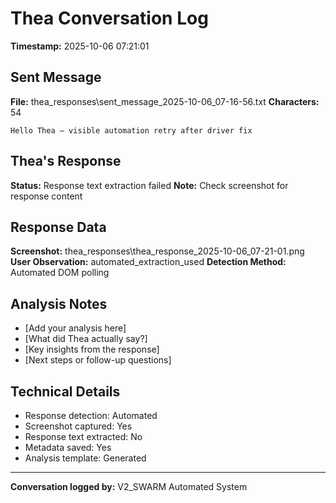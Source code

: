 # Thea Conversation Log
**Timestamp:** 2025-10-06 07:21:01

## Sent Message
**File:** thea_responses\sent_message_2025-10-06_07-16-56.txt
**Characters:** 54

```
Hello Thea — visible automation retry after driver fix
```


## Thea's Response
**Status:** Response text extraction failed
**Note:** Check screenshot for response content

## Response Data
**Screenshot:** thea_responses\thea_response_2025-10-06_07-21-01.png
**User Observation:** automated_extraction_used
**Detection Method:** Automated DOM polling

## Analysis Notes
- [Add your analysis here]
- [What did Thea actually say?]
- [Key insights from the response]
- [Next steps or follow-up questions]

## Technical Details
- Response detection: Automated
- Screenshot captured: Yes
- Response text extracted: No
- Metadata saved: Yes
- Analysis template: Generated

---
**Conversation logged by:** V2_SWARM Automated System
